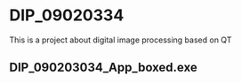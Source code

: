 # DIP_09020334
This is a project about digital image processing based on QT
## DIP_090203034_App_boxed.exe
